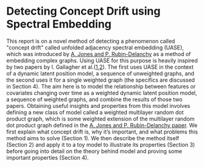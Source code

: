 # Detecting Concept Drift using Spectral Embedding 
This report is on a novel method of detecting a phenomenon called "concept drift" called unfolded adjacency spectral embedding (UASE), which was introduced by [A. Jones and P. Rubin-Delanchy](https://arxiv.org/abs/2007.10455) as a method of embedding complex graphs. Using UASE for this purpose is heavily inspired by two papers by I. Gallagher et al.([1](https://proceedings.neurips.cc/paper/2021/hash/5446f217e9504bc593ad9dcf2ec88dda-Abstract.html),[2](https://arxiv.org/abs/1910.05534)). The first uses UASE in the context of a dynamic latent position model, a sequence of unweighted graphs, and the second uses it for a single weighted graph (the specifics are discussed in Section 4). The aim here is to model the relationship between features or covariates changing over time as a weighted dynamic latent position model, a sequence of weighted graphs, and combine the results of those two papers. Obtaining useful insights and properties from this model involves defining a new class of model called a weighted multilayer random dot product graph, which is some weighted extension of the multilayer random dot product graph defined in the [A. Jones and P. Rubin-Delanchy paper](https://arxiv.org/abs/2007.10455).
We first explain what concept drift is, why it’s important, and what problems this method aims to solve (Section 1). We then describe the method itself (Section 2) and apply it to a toy model to illustrate its properties (Section 3) before going into detail on the theory behind model and proving some important properties (Section 4).
